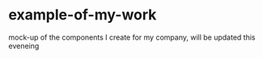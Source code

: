 # example-of-my-work
mock-up of the components I create for my company, will be updated this eveneing
